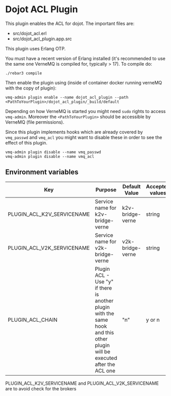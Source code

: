 # Dojot ACL Plugin

This plugin enables the ACL for dojot. The important files are:

- src/dojot_acl.erl
- src/dojot_acl_plugin.app.src

This plugin uses Erlang OTP.


You must have a recent version of Erlang installed (it's recommended to use the
same one VerneMQ is compiled for, typically > 17). To compile do:

    ./rebar3 compile

Then enable the plugin using (inside of container docker running verneMQ with the copy of plugin):

    vmq-admin plugin enable --name dojot_acl_plugin --path <PathToYourPlugin>/dojot_acl_plugin/_build/default

Depending on how VerneMQ is started you might need ``sudo`` rights to access ``vmq-admin``.
Moreover the ``<PathToYourPlugin>`` should be accessible by VerneMQ (file permissions).

Since this plugin implements hooks which are already covered by
``vmq_passwd`` and ``vmq_acl`` you might want to disable these in order to see
the effect of this plugin.

    vmq-admin plugin disable --name vmq_passwd
    vmq-admin plugin disable --name vmq_acl

## **Environment variables**

Key                      | Purpose                                           | Default Value        | Accepted values
-----------------------  | --------------------------------------------------| --------------       |----------------
PLUGIN_ACL_K2V_SERVICENAME   | Service name for k2v-bridge-verne                       | k2v-bridge-verne     | string
PLUGIN_ACL_V2K_SERVICENAME   | Service name for v2k-bridge-verne                       | v2k-bridge-verne     | string
PLUGIN_ACL_CHAIN             |  Plugin ACL - Use "y" if there is another plugin with the same hook and this other plugin will be executed after the ACL one    | "n"                  | y or n

PLUGIN_ACL_K2V_SERVICENAME and PLUGIN_ACL_V2K_SERVICENAME are to avoid check for the brokers